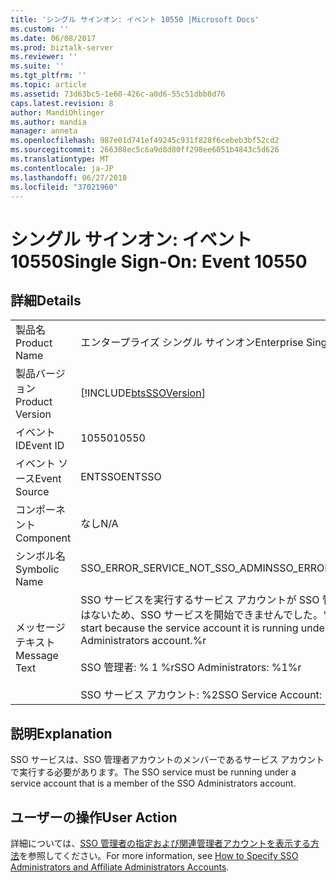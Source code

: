 ```yaml
---
title: 'シングル サインオン: イベント 10550 |Microsoft Docs'
ms.custom: ''
ms.date: 06/08/2017
ms.prod: biztalk-server
ms.reviewer: ''
ms.suite: ''
ms.tgt_pltfrm: ''
ms.topic: article
ms.assetid: 73d63bc5-1e60-426c-a0d6-55c51dbb8d76
caps.latest.revision: 8
author: MandiOhlinger
ms.author: mandia
manager: anneta
ms.openlocfilehash: 987e01d741ef49245c931f828f6cebeb3bf52cd2
ms.sourcegitcommit: 266308ec5c6a9d8d80ff298ee6051b4843c5d626
ms.translationtype: MT
ms.contentlocale: ja-JP
ms.lasthandoff: 06/27/2018
ms.locfileid: "37021960"
---
```

# <a name="single-sign-on-event-10550"></a><span data-ttu-id="f9dea-102">シングル サインオン: イベント 10550</span><span class="sxs-lookup"><span data-stu-id="f9dea-102">Single Sign-On: Event 10550</span></span>
## <a name="details"></a><span data-ttu-id="f9dea-103">詳細</span><span class="sxs-lookup"><span data-stu-id="f9dea-103">Details</span></span>  
  
|                 |                                                                                                                                                                                                               |
|-----------------|---------------------------------------------------------------------------------------------------------------------------------------------------------------------------------------------------------------|
|  <span data-ttu-id="f9dea-104">製品名</span><span class="sxs-lookup"><span data-stu-id="f9dea-104">Product Name</span></span>   |                                                                                           <span data-ttu-id="f9dea-105">エンタープライズ シングル サインオン</span><span class="sxs-lookup"><span data-stu-id="f9dea-105">Enterprise Single Sign-On</span></span>                                                                                           |
| <span data-ttu-id="f9dea-106">製品バージョン</span><span class="sxs-lookup"><span data-stu-id="f9dea-106">Product Version</span></span> |                                                                          [!INCLUDE[btsSSOVersion](../includes/btsssoversion-md.md)]                                                                           |
|    <span data-ttu-id="f9dea-107">イベント ID</span><span class="sxs-lookup"><span data-stu-id="f9dea-107">Event ID</span></span>     |                                                                                                     <span data-ttu-id="f9dea-108">10550</span><span class="sxs-lookup"><span data-stu-id="f9dea-108">10550</span></span>                                                                                                     |
|  <span data-ttu-id="f9dea-109">イベント ソース</span><span class="sxs-lookup"><span data-stu-id="f9dea-109">Event Source</span></span>   |                                                                                                    <span data-ttu-id="f9dea-110">ENTSSO</span><span class="sxs-lookup"><span data-stu-id="f9dea-110">ENTSSO</span></span>                                                                                                     |
|    <span data-ttu-id="f9dea-111">コンポーネント</span><span class="sxs-lookup"><span data-stu-id="f9dea-111">Component</span></span>    |                                                                                                      <span data-ttu-id="f9dea-112">なし</span><span class="sxs-lookup"><span data-stu-id="f9dea-112">N/A</span></span>                                                                                                      |
|  <span data-ttu-id="f9dea-113">シンボル名</span><span class="sxs-lookup"><span data-stu-id="f9dea-113">Symbolic Name</span></span>  |                                                                                        <span data-ttu-id="f9dea-114">SSO_ERROR_SERVICE_NOT_SSO_ADMIN</span><span class="sxs-lookup"><span data-stu-id="f9dea-114">SSO_ERROR_SERVICE_NOT_SSO_ADMIN</span></span>                                                                                        |
|  <span data-ttu-id="f9dea-115">メッセージ テキスト</span><span class="sxs-lookup"><span data-stu-id="f9dea-115">Message Text</span></span>   | <span data-ttu-id="f9dea-116">SSO サービスを実行するサービス アカウントが SSO 管理者アカウントのメンバーではないため、SSO サービスを開始できませんでした。%r</span><span class="sxs-lookup"><span data-stu-id="f9dea-116">The SSO service could not start because the service account it is running under is not a member of the SSO Administrators account.%r</span></span><br /><br /> <span data-ttu-id="f9dea-117">SSO 管理者: % 1 %r</span><span class="sxs-lookup"><span data-stu-id="f9dea-117">SSO Administrators: %1%r</span></span><br /><br /> <span data-ttu-id="f9dea-118">SSO サービス アカウント: %2</span><span class="sxs-lookup"><span data-stu-id="f9dea-118">SSO Service Account: %2</span></span> |
  
## <a name="explanation"></a><span data-ttu-id="f9dea-119">説明</span><span class="sxs-lookup"><span data-stu-id="f9dea-119">Explanation</span></span>  
 <span data-ttu-id="f9dea-120">SSO サービスは、SSO 管理者アカウントのメンバーであるサービス アカウントで実行する必要があります。</span><span class="sxs-lookup"><span data-stu-id="f9dea-120">The SSO service must be running under a service account that is a member of the SSO Administrators account.</span></span>  
  
## <a name="user-action"></a><span data-ttu-id="f9dea-121">ユーザーの操作</span><span class="sxs-lookup"><span data-stu-id="f9dea-121">User Action</span></span>  
 <span data-ttu-id="f9dea-122">詳細については、[SSO 管理者の指定および関連管理者アカウントを表示する方法](../core/how-to-specify-sso-administrators-and-affiliate-administrators-accounts.md)を参照してください。</span><span class="sxs-lookup"><span data-stu-id="f9dea-122">For more information, see [How to Specify SSO Administrators and Affiliate Administrators Accounts](../core/how-to-specify-sso-administrators-and-affiliate-administrators-accounts.md).</span></span>